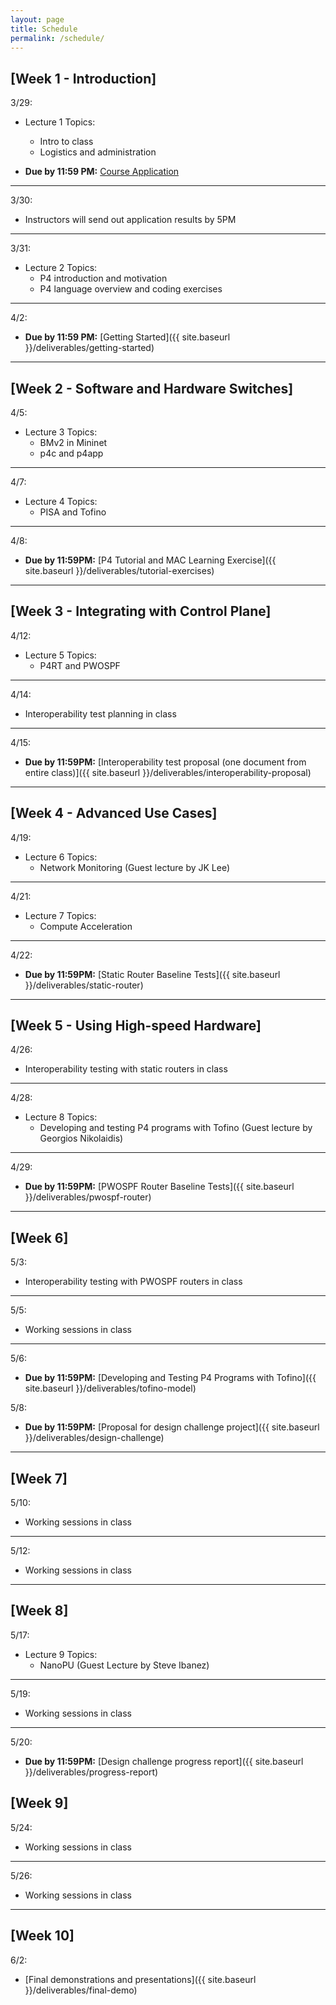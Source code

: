 ```yaml
---
layout: page
title: Schedule
permalink: /schedule/
---
```


## **[Week 1 - Introduction]**

3/29:
* Lecture 1 Topics:
    * Intro to class
    * Logistics and administration


* **Due by 11:59 PM:** [Course Application](https://docs.google.com/forms/d/1evWweqRZRIBPiKKT9XZBgMipggjUjXx2QsqYZxBKcQg) 

---

3/30:
* Instructors will send out application results by 5PM

---

3/31:
* Lecture 2 Topics:
    * P4 introduction and motivation
    * P4 language overview and coding exercises

---

4/2:
* **Due by 11:59 PM:** [Getting Started]({{ site.baseurl }}/deliverables/getting-started)

---

## **[Week 2 - Software and Hardware Switches]**

4/5:
* Lecture 3 Topics:
    * BMv2 in Mininet
    * p4c and p4app

---

4/7:
* Lecture 4 Topics:
    * PISA and Tofino

---

4/8:
* **Due by 11:59PM:** [P4 Tutorial and MAC Learning Exercise]({{ site.baseurl }}/deliverables/tutorial-exercises)

---

## **[Week 3 - Integrating with Control Plane]**

4/12:
* Lecture 5 Topics:
    * P4RT and PWOSPF

---

4/14:
* Interoperability test planning in class

---

4/15:
* **Due by 11:59PM:** [Interoperability test proposal (one document from entire class)]({{ site.baseurl }}/deliverables/interoperability-proposal)

---

## **[Week 4 - Advanced Use Cases]**

4/19:
* Lecture 6 Topics:
    * Network Monitoring (Guest lecture by JK Lee)

---

4/21:
* Lecture 7 Topics:
    * Compute Acceleration

---

4/22:
* **Due by 11:59PM:** [Static Router Baseline Tests]({{ site.baseurl }}/deliverables/static-router)

---

## **[Week 5 - Using High-speed Hardware]**

4/26:
* Interoperability testing with static routers in class

---

4/28:
* Lecture 8 Topics:
    * Developing and testing P4 programs with Tofino (Guest lecture by Georgios Nikolaidis)

---

4/29:
* **Due by 11:59PM:** [PWOSPF Router Baseline Tests]({{ site.baseurl }}/deliverables/pwospf-router)

---

## **[Week 6]**

5/3:
* Interoperability testing with PWOSPF routers in class

---

5/5:
* Working sessions in class

---

5/6:
* **Due by 11:59PM:** [Developing and Testing P4 Programs with Tofino]({{ site.baseurl }}/deliverables/tofino-model)

5/8:
* **Due by 11:59PM:** [Proposal for design challenge project]({{ site.baseurl }}/deliverables/design-challenge)
---

## **[Week 7]**

5/10:
* Working sessions in class

---

5/12:
* Working sessions in class

---

## **[Week 8]**

5/17:
* Lecture 9 Topics:
    * NanoPU (Guest Lecture by Steve Ibanez)   

---

5/19:
* Working sessions in class

---

5/20:
* **Due by 11:59PM:** [Design challenge progress report]({{ site.baseurl }}/deliverables/progress-report)

## **[Week 9]**


5/24:
* Working sessions in class

---

5/26:
* Working sessions in class

---

## **[Week 10]**

6/2:
* [Final demonstrations and presentations]({{ site.baseurl }}/deliverables/final-demo)



